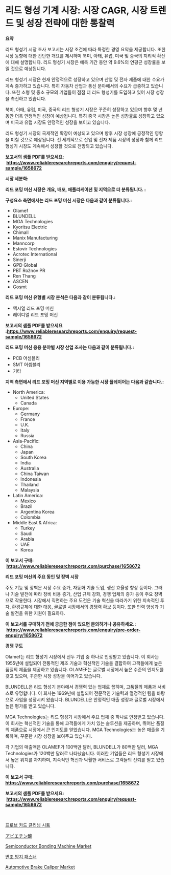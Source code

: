 <p><h1>리드 형성 기계 시장: 시장 CAGR, 시장 트렌드 및 성장 전략에 대한 통찰력</h1></p><p><strong>요약</strong></p>
<p><p>리드 형성기 시장 조사 보고서는 시장 조건에 따라 특정한 경영 요약을 제공합니다. 또한 시장 동향에 대한 간단한 개요를 제시하며 북미, 아태, 유럽, 미국 및 중국의 지리적 확산에 대해 설명합니다. 리드 형성기 시장은 예측 기간 동안 약 9.6%의 연평균 성장률을 보일 것으로 예상됩니다.</p><p>리드 형성기 시장은 현재 안정적으로 성장하고 있으며 산업 및 전자 제품에 대한 수요가 계속 증가하고 있습니다. 특히 자동차 산업과 통신 분야에서의 수요가 급증하고 있습니다. 또한 소형 및 중소 규모의 기업들이 점점 더 리드 형성기를 도입하고 있어 시장 성장을 촉진하고 있습니다.</p><p>북미, 아태, 유럽, 미국, 중국의 리드 형성기 시장은 꾸준히 성장하고 있으며 향후 몇 년 동안 더욱 안정적인 성장이 예상됩니다. 특히 중국 시장은 높은 성장률로 성장하고 있으며 미국과 유럽 시장도 안정적인 성장을 보이고 있습니다.</p><p>리드 형성기 시장의 국제적인 확장이 예상되고 있으며 향후 시장 성장에 긍정적인 영향을 미칠 것으로 예상됩니다. 전 세계적으로 산업 및 전자 제품 시장의 성장과 함께 리드 형성기 시장도 계속해서 성장할 것으로 전망되고 있습니다.</p></p>
<p><strong>보고서의 샘플 PDF를 받으세요: &nbsp;<a href="https://www.reliableresearchreports.com/enquiry/request-sample/1658672">https://www.reliableresearchreports.com/enquiry/request-sample/1658672</a></strong></p>
<p><strong>시장 세분화:</strong></p>
<p><strong> 리드 포밍 머신 시장은 개요, 배포, 애플리케이션 및 지역으로 더 분류됩니다. :</strong></p>
<p><strong>구성요소 측면에서는 리드 포밍 머신 시장은 다음과 같이 분류됩니다.:</strong></p>
<p><ul><li>Olamef</li><li>BLUNDELL</li><li>MGA Technologies</li><li>Kyoritsu Electric</li><li>Chimall</li><li>Manix Manufacturing</li><li>Manncorp</li><li>Estovir Technologies</li><li>Acrotec International</li><li>Sinerji</li><li>GPD Global</li><li>PBT Rožnov PR</li><li>Ren Thang</li><li>ASCEN</li><li>Gosmt</li></ul></p>
<p><strong> 리드 포밍 머신 유형별 시장 분석은 다음과 같이 분류됩니다.:</strong></p>
<p><ul><li>액시얼 리드 포밍 머신</li><li>레이디얼 리드 포밍 머신</li></ul></p>
<p><strong>보고서의 샘플 PDF를 받으세요 :<a href="https://www.reliableresearchreports.com/enquiry/request-sample/1658672">https://www.reliableresearchreports.com/enquiry/request-sample/1658672</a></strong></p>
<p><strong> 리드 포밍 머신 응용 분야별 시장 산업 조사는 다음과 같이 분류됩니다.:</strong></p>
<p><ul><li>PCB 어셈블리</li><li>SMT 어셈블리</li><li>기타</li></ul></p>
<p><strong>지역 측면에서 리드 포밍 머신 지역별로 이용 가능한 시장 플레이어는 다음과 같습니다.:</strong></p>
<p><ul>
    <li>
        North America:
        <ul>
            <li>United States</li>
            <li>Canada</li>
        </ul>
    </li>
    <li>
        Europe:
        <ul>
            <li>Germany</li>
            <li>France</li>
            <li>U.K.</li>
            <li>Italy</li>
            <li>Russia</li>
        </ul>
    </li>
    <li>
        Asia-Pacific:
        <ul>
            <li>China</li>
            <li>Japan</li>
            <li>South Korea</li>
            <li>India</li>
            <li>Australia</li>
            <li>China Taiwan</li>
            <li>Indonesia</li>
            <li>Thailand</li>
            <li>Malaysia</li>
        </ul>
    </li>
    <li>
        Latin America:
        <ul>
            <li>Mexico</li>
            <li>Brazil</li>
            <li>Argentina Korea</li>
            <li>Colombia</li>
        </ul>
    </li>
    <li>
        Middle East & Africa:
        <ul>
            <li>Turkey</li>
            <li>Saudi</li>
            <li>Arabia</li>
            <li>UAE</li>
            <li>Korea</li>
        </ul>
    </li>
    </ul></p>
<p><strong>이 보고서 구매: &nbsp;<a href="https://www.reliableresearchreports.com/purchase/1658672">https://www.reliableresearchreports.com/purchase/1658672</a></strong></p>
<p><strong>리드 포밍 머신의 주요 동인 및 장벽 시장</strong></p>
<p><p>주도 기능 및 장벽은 시장 수요 증가, 자동화 기술 도입, 생산 효율성 향상 등이다. 그러나 기술 발전에 따라 장비 비용 증가, 산업 규제 강화, 경쟁 업체의 증가 등이 주요 장벽으로 작용한다. 시장에서 직면하는 주요 도전은 기술 혁신을 따라가기 위한 지속적인 투자, 환경규제에 대한 대응, 글로벌 시장에서의 경쟁력 확보 등이다. 또한 인력 양성과 기술 발전을 위한 지원이 필요하다.</p></p>
<p><strong>이 보고서를 구매하기 전에 궁금한 점이 있으면 문의하거나 공유하세요.: &nbsp;<a href="https://www.reliableresearchreports.com/enquiry/pre-order-enquiry/1658672">https://www.reliableresearchreports.com/enquiry/pre-order-enquiry/1658672</a></strong></p>
<p><strong>경쟁 구도</strong></p>
<p><p>Olamef는 리드 형성기 시장에서 선두 기업 중 하나로 인정받고 있습니다. 이 회사는 1955년에 설립되어 전통적인 제조 기술과 혁신적인 기술을 결합하여 고객들에게 높은 품질의 제품을 제공하고 있습니다. OLAMEF는 글로벌 시장에서 높은 수준의 인지도를 갖고 있으며, 꾸준한 시장 성장을 이어가고 있습니다.</p><p>BLUNDELL은 리드 형성기 분야에서 경쟁력 있는 업체로 꼽히며, 고품질의 제품과 서비스로 유명합니다. 이 회사는 1969년에 설립되어 전문적인 기술력과 열정적인 팀을 바탕으로 사업을 성장시켜 왔습니다. BLUNDELL은 안정적인 매출 성장과 글로벌 시장에서 높은 평가를 받고 있습니다.</p><p>MGA Technologies는 리드 형성기 시장에서 주요 업체 중 하나로 인정받고 있습니다. 이 회사는 혁신적인 기술을 통해 고객들에게 가치 있는 솔루션을 제공하며, 뛰어난 품질의 제품으로 시장에서 큰 인지도를 얻었습니다. MGA Technologies는 높은 매출을 기록하며, 꾸준한 시장 성장을 보여주고 있습니다.</p><p>각 기업의 매출액은 OLAMEF가 100백만 달러, BLUNDELL가 80백만 달러, MGA Technologies가 120백만 달러로 나타났습니다. 이러한 기업들은 리드 형성기 시장에서 높은 위치를 차지하며, 지속적인 혁신과 탁월한 서비스로 고객들의 신뢰를 얻고 있습니다.</p></p>
<p><strong>이 보고서 구매: &nbsp; <a href="https://www.reliableresearchreports.com/purchase/1658672">https://www.reliableresearchreports.com/purchase/1658672</a></strong></p>
<p><strong>보고서의 샘플 PDF를 받으세요: &nbsp;<a href="https://www.reliableresearchreports.com/enquiry/request-sample/1658672">https://www.reliableresearchreports.com/enquiry/request-sample/1658672</a></strong><strong></strong></p>
<p>&nbsp;</p>
<p><p><a href="https://github.com/Howaoole34545/Market-Research-Report-List-1/blob/main/725770612357.md">프로브 카드 클리닝 시트</a></p><p><a href="https://github.com/CloydAbbott2023/Market-Research-Report-List-1/blob/main/581143413528.md">アビエチン酸</a></p><p><a href="https://github.com/gdfhhhj/Market-Research-Report-List-3/blob/main/semiconductor-bonding-machine-market.md">Semiconductor Bonding Machine Market</a></p><p><a href="https://github.com/vs2869dizt0/Market-Research-Report-List-1/blob/main/921013512356.md">변조 방지 패스너</a></p><p><a href="https://issuu.com/reportprime-2/docs/automotive-brake-caliper-market-size-2030.pptx">Automotive Brake Caliper Market</a></p></p>